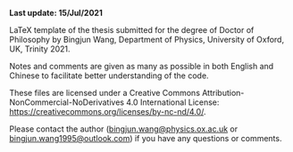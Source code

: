 **Last update: 15/Jul/2021**

LaTeX template of the thesis submitted for the degree of Doctor of Philosophy by Bingjun Wang, Department of Physics, University of Oxford, UK, Trinity 2021.

Notes and comments are given as many as possible in both English and Chinese to facilitate better understanding of the code.

These files are licensed under a Creative Commons Attribution-NonCommercial-NoDerivatives 4.0 International License: https://creativecommons.org/licenses/by-nc-nd/4.0/.

Please contact the author (bingjun.wang@physics.ox.ac.uk or bingjun.wang1995@outlook.com) if you have any questions or comments.
